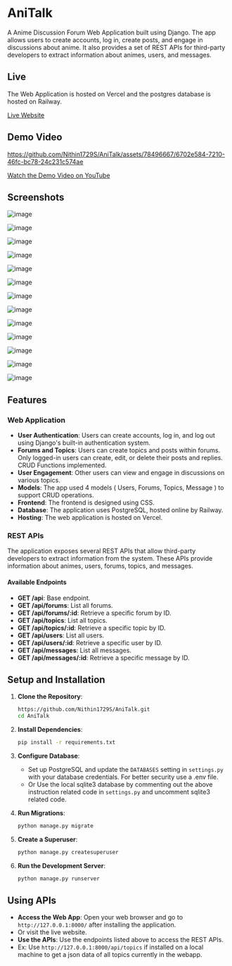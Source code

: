 # AniTalk

A Anime Discussion Forum Web Application built using Django. The app allows users to create accounts, log in, create posts, and engage in discussions about anime. It also provides a set of REST APIs for third-party developers to extract information about animes, users, and messages.

## Live

The Web Application is hosted on Vercel and the postgres database is hosted on Railway.

[Live Website]()

## Demo Video





https://github.com/Nithin1729S/AniTalk/assets/78496667/6702e584-7210-46fc-bc78-24c231c574ae








[Watch the Demo Video on YouTube](https://youtu.be/uQ2E7DPgc2U)

## Screenshots

![image](https://github.com/Nithin1729S/AniTalk/assets/78496667/c4c5d09f-8b40-4fea-9d92-501c6cae3743)

![image](https://github.com/Nithin1729S/AniTalk/assets/78496667/6033879f-9c89-4124-9167-c9c5cec8021d)

![image](https://github.com/Nithin1729S/AniTalk/assets/78496667/36690997-acc9-48c2-9d3d-361ff372b989)

![image](https://github.com/Nithin1729S/AniTalk/assets/78496667/9856a720-cf0d-4a8a-ba2e-0ef8a315682c)

![image](https://github.com/Nithin1729S/AniTalk/assets/78496667/0fc58cdd-a8a9-4dd3-93d3-c389c9eb8a1f)

![image](https://github.com/Nithin1729S/AniTalk/assets/78496667/f6983077-be4c-4ac6-9bb1-ee641b326f82)

![image](https://github.com/Nithin1729S/AniTalk/assets/78496667/b7ba454d-5f05-47d9-9a5f-1d86955f6a02)

![image](https://github.com/Nithin1729S/AniTalk/assets/78496667/63aa4342-18f2-4b43-b39a-8a1d3f9a4ed3)


![image](https://github.com/Nithin1729S/AniTalk/assets/78496667/330b3d99-ba9e-4139-ad94-0491612848a3)

![image](https://github.com/Nithin1729S/AniTalk/assets/78496667/016f723b-8304-4747-b72c-f438b7b097e3)

![image](https://github.com/Nithin1729S/AniTalk/assets/78496667/24b7ed6d-04e6-4438-a7ad-7f3480582d51)

![image](https://github.com/Nithin1729S/AniTalk/assets/78496667/b409634f-58a4-4d86-8f1c-ebf6a94904fe)

![image](https://github.com/Nithin1729S/AniTalk/assets/78496667/cbf4801e-a1d2-4929-94f3-ea3bfafaf25e)


## Features

### Web Application
- **User Authentication**: Users can create accounts, log in, and log out using Django's built-in authentication system.
- **Forums and Topics**: Users can create topics and posts within forums. Only logged-in users can create, edit, or delete their posts and replies. CRUD Functions implemented.
- **User Engagement**: Other users can view and engage in discussions on various topics.
- **Models**: The app used 4 models ( Users, Forums, Topics, Message ) to support CRUD operations.
- **Frontend**: The frontend is designed using CSS.
- **Database**: The application uses PostgreSQL, hosted online by Railway.
- **Hosting**: The web application is hosted on Vercel.

### REST APIs
The application exposes several REST APIs that allow third-party developers to extract information from the system. These APIs provide information about animes, users, forums, topics, and messages.

#### Available Endpoints
- **GET /api**: Base endpoint.
- **GET /api/forums**: List all forums.
- **GET /api/forums/:id**: Retrieve a specific forum by ID.
- **GET /api/topics**: List all topics.
- **GET /api/topics/:id**: Retrieve a specific topic by ID.
- **GET /api/users**: List all users.
- **GET /api/users/:id**: Retrieve a specific user by ID.
- **GET /api/messages**: List all messages.
- **GET /api/messages/:id**: Retrieve a specific message by ID.


## Setup and Installation

1. **Clone the Repository**:
    ```bash
    https://github.com/Nithin1729S/AniTalk.git
    cd AniTalk
    ```

2. **Install Dependencies**:
    ```bash
    pip install -r requirements.txt
    ```

3. **Configure Database**:
    - Set up PostgreSQL and update the `DATABASES` setting in `settings.py` with your database credentials. For better security use a .env file.
    - Or Use the local sqlite3 database by commenting out the above instruction related code in `settings.py` and uncomment sqlite3 related code.
4. **Run Migrations**:
    ```bash
    python manage.py migrate
    ```

5. **Create a Superuser**:
    ```bash
    python manage.py createsuperuser
    ```

6. **Run the Development Server**:
    ```bash
    python manage.py runserver
    ```

## Using APIs

- **Access the Web App**: Open your web browser and go to `http://127.0.0.1:8000/` after installing the application.
- Or visit the live website.
- **Use the APIs**: Use the endpoints listed above to access the REST APIs.
- Ex: Use `http://127.0.0.1:8000/api/topics` if installed on a local machine to get a json data of all topics currently in the webapp.




